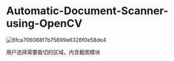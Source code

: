 # Automatic-Document-Scanner-using-OpenCV
![6fca706068f7b75699e6326f0e58de4](https://user-images.githubusercontent.com/48920272/180743337-5a4e7846-ec93-4c0c-8634-71d8667c63a7.jpg)

用户选择需要裁切的区域，内含截图模块

